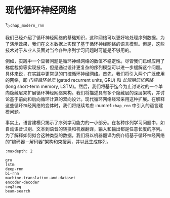 # 现代循环神经网络
:label:`chap_modern_rnn`

我们已经介绍了循环神经网络的基础知识，这种网络可以更好地处理序列数据。为了演示效果，我们在文本数据上实现了基于循环神经网络的语言模型。但是，这些技术对于从业人员面对当今各种序列学习问题时可能是不够用的。

例如，实践中一个显著问题是循环神经网络的数值不稳定性。尽管我们已经应用了梯度裁剪等实现技巧，但是通过设计更复杂的序列模型可以进一步缓解这个问题。具体来说，在实践中更常见的门控循环神经网络。首先，我们将引入两个广泛使用的网络，即 *门控循环单元* (gated recurrent units, GRU) 和 *长短期记忆网络* (long short-term memory, LSTM)。然后，我们将基于迄今为止讨论过的一个单向隐藏层来扩展循环神经网络架构。我们将描述具有多个隐藏层的深层架构，并讨论基于前向和后向循环计算的双向设计。现代循环网络经常采用这种扩展。在解释这些循环神经网络的变体时，我们将继续考虑 :numref:`chap_rnn` 中引入的语言建模问题。

事实上，语言建模只揭示了序列学习能力的一小部分。在各种序列学习问题中，如自动语音识别、文本到语音的转换和机器翻译，输入和输出都是任意长度的序列。为了解释如何拟合这种类型的数据，我们将以机器翻译为例介绍基于循环神经网络的“编码器－解码器”架构和束搜索，并以此生成序列。

```toc
:maxdepth: 2

gru
lstm
deep-rnn
bi-rnn
machine-translation-and-dataset
encoder-decoder
seq2seq
beam-search
```